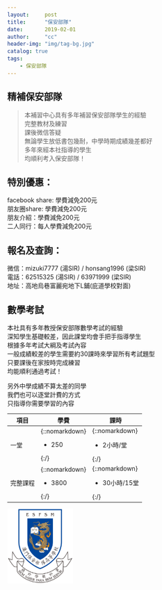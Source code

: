 ```yaml
---
layout:     post
title:      "保安部隊"
date:       2019-02-01
author:     "cc"
header-img: "img/tag-bg.jpg"
catalog: true
tags:
    - 保安部隊
---
```

## 精補保安部隊   
  
> 本補習中心具有多年補習保安部隊學生的經驗  
> 完整教材及練習   
> 課後微信答疑  
> 無論學生放低書包幾耐，中學時期成績幾差都好  
> 多年來經本社指導的學生  
> 均順利考入保安部隊！  
  
## 特別優惠： 
facebook share: 學費減免200元  
朋友圈share: 學費減免200元  
朋友介紹：學費減免200元  
二人同行：每人學費減免200元  
   
  
## 報名及查詢：  
微信：mizuki7777  (湯SIR) / honsang1996  (梁SIR)  
電話：62515325  (湯SIR) / 63971999  (梁SIR)  
地址：高地烏巷富麗宛地下L鋪(庇道學校對面)  

## 數學考試

本社具有多年教授保安部隊數學考試的經驗  
深知學生基礎較差，因此課堂均會手把手指導學生  
根據多年考試大綱及考試內容  
一般成績較差的學生需要約30課時來學習所有考試題型  
只要課後在家按時完成練習  
均能順利通過考試！  
  
另外中學成績不算太差的同學  
我們也可以逐堂計費的方式  
只指導你需要學習的內容  
    
  |項目   |學費                     |課時                     |
  |-----|-----------------------|-----------------------|   
  |一堂|{::nomarkdown}<ul><li>250</li></ul>{:/}|{::nomarkdown}<ul><li>2小時/堂</li></ul>{:/}|
  |完整課程|{::nomarkdown}<ul><li>3800</li></ul>{:/}|{::nomarkdown}<ul><li>30小時/15堂</li></ul>{:/}|
    
<img src="/img/tutorial/esfsm.png" width="30%">  
  



